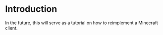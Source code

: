 # Introduction
In the future, this will serve as a tutorial on how to reimplement a Minecraft client.